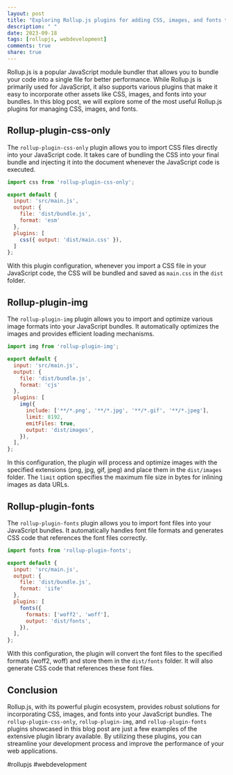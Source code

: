 ```yaml
---
layout: post
title: "Exploring Rollup.js plugins for adding CSS, images, and fonts to your JavaScript bundle"
description: " "
date: 2023-09-18
tags: [rollupjs, webdevelopment]
comments: true
share: true
---
```


Rollup.js is a popular JavaScript module bundler that allows you to bundle your code into a single file for better performance. While Rollup.js is primarily used for JavaScript, it also supports various plugins that make it easy to incorporate other assets like CSS, images, and fonts into your bundles. In this blog post, we will explore some of the most useful Rollup.js plugins for managing CSS, images, and fonts.

## Rollup-plugin-css-only

The `rollup-plugin-css-only` plugin allows you to import CSS files directly into your JavaScript code. It takes care of bundling the CSS into your final bundle and injecting it into the document whenever the JavaScript code is executed.

```javascript
import css from 'rollup-plugin-css-only';

export default {
  input: 'src/main.js',
  output: {
    file: 'dist/bundle.js',
    format: 'esm'
  },
  plugins: [
    css({ output: 'dist/main.css' }),
  ]
};
```

With this plugin configuration, whenever you import a CSS file in your JavaScript code, the CSS will be bundled and saved as `main.css` in the `dist` folder.

## Rollup-plugin-img

The `rollup-plugin-img` plugin allows you to import and optimize various image formats into your JavaScript bundles. It automatically optimizes the images and provides efficient loading mechanisms.

```javascript
import img from 'rollup-plugin-img';

export default {
  input: 'src/main.js',
  output: {
    file: 'dist/bundle.js',
    format: 'cjs'
  },
  plugins: [
    img({
      include: ['**/*.png', '**/*.jpg', '**/*.gif', '**/*.jpeg'],
      limit: 8192,
      emitFiles: true,
      output: 'dist/images',
    }),
  ],
};
```

In this configuration, the plugin will process and optimize images with the specified extensions (png, jpg, gif, jpeg) and place them in the `dist/images` folder. The `limit` option specifies the maximum file size in bytes for inlining images as data URLs.

## Rollup-plugin-fonts

The `rollup-plugin-fonts` plugin allows you to import font files into your JavaScript bundles. It automatically handles font file formats and generates CSS code that references the font files correctly.

```javascript
import fonts from 'rollup-plugin-fonts';

export default {
  input: 'src/main.js',
  output: {
    file: 'dist/bundle.js',
    format: 'iife'
  },
  plugins: [
    fonts({
      formats: ['woff2', 'woff'],
      output: 'dist/fonts',
    }),
  ],
};
```

With this configuration, the plugin will convert the font files to the specified formats (woff2, woff) and store them in the `dist/fonts` folder. It will also generate CSS code that references these font files.

## Conclusion

Rollup.js, with its powerful plugin ecosystem, provides robust solutions for incorporating CSS, images, and fonts into your JavaScript bundles. The `rollup-plugin-css-only`, `rollup-plugin-img`, and `rollup-plugin-fonts` plugins showcased in this blog post are just a few examples of the extensive plugin library available. By utilizing these plugins, you can streamline your development process and improve the performance of your web applications.

\#rollupjs #webdevelopment